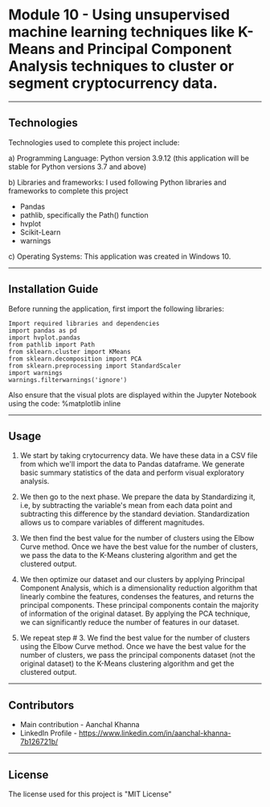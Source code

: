 # Module 10 - Using unsupervised machine learning techniques like K-Means and Principal Component Analysis techniques to cluster or segment cryptocurrency data.

---

## Technologies

Technologies used to complete this project include:

a) Programming Language: Python version 3.9.12 (this application will be stable for Python versions 3.7 and above)

b) Libraries and frameworks: I used following Python libraries and frameworks to complete this project
 - Pandas
 - pathlib, specifically the Path() function
 - hvplot
 - Scikit-Learn
 - warnings

c) Operating Systems: This application was created in Windows 10.

---

## Installation Guide

Before running the application, first import the following libraries:
    
    Import required libraries and dependencies
    import pandas as pd
    import hvplot.pandas
    from pathlib import Path
    from sklearn.cluster import KMeans
    from sklearn.decomposition import PCA
    from sklearn.preprocessing import StandardScaler
    import warnings
    warnings.filterwarnings('ignore')

Also ensure that the visual plots are displayed within the Jupyter Notebook using the code:
    %matplotlib inline

---

## Usage

1) We start by taking crytocurrency data. We have these data in a CSV file from which we'll import the data to Pandas dataframe. We generate basic summary statistics of the data and perform visual exploratory analysis. 

2) We then go to the next phase. We prepare the data by Standardizing it, i.e, by subtracting the variable's mean from each data point and subtracting this difference by the standard deviation. Standardization allows us to compare variables of different magnitudes.

3) We then find the best value for the number of clusters using the Elbow Curve method. Once we have the best value for the number of clusters, we pass the data to the K-Means clustering algorithm and get the clustered output.

4) We then optimize our dataset and our clusters by applying Principal Component Analysis, which is a dimensionality reduction algorithm that linearly combine the features, condenses the features, and returns the principal components. These principal components contain the majority of information of the original dataset. By applying the PCA technique, we can significantly reduce the number of features in our dataset.

5) We repeat step # 3. We find the best value for the number of clusters using the Elbow Curve method. Once we have the best value for the number of clusters, we pass the principal components dataset (not the original dataset) to the K-Means clustering algorithm and get the clustered output.

---

## Contributors

 - Main contribution - Aanchal Khanna
 - LinkedIn Profile - https://www.linkedin.com/in/aanchal-khanna-7b126721b/

---

## License

The license used for this project is "MIT License"